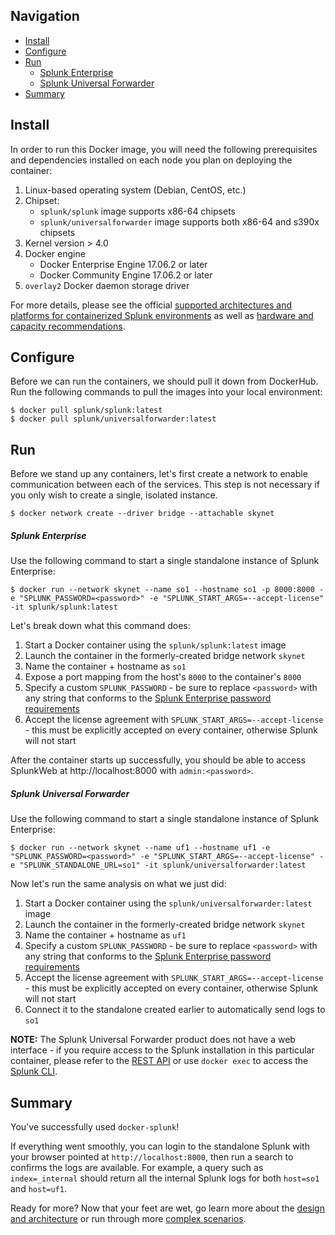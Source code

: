 ## Navigation

* [Install](#install)
* [Configure](#configure)
* [Run](#run)
    * [Splunk Enterprise](#splunk-enterprise)
    * [Splunk Universal Forwarder](#splunk-universal-forwarder)
* [Summary](#summary)

## Install
In order to run this Docker image, you will need the following prerequisites and dependencies installed on each node you plan on deploying the container:
1. Linux-based operating system (Debian, CentOS, etc.)
2. Chipset: 
    * `splunk/splunk` image supports x86-64 chipsets
    * `splunk/universalforwarder` image supports both x86-64 and s390x chipsets
3. Kernel version > 4.0
4. Docker engine
    * Docker Enterprise Engine 17.06.2 or later
    * Docker Community Engine 17.06.2 or later
5. `overlay2` Docker daemon storage driver

For more details, please see the official [supported architectures and platforms for containerized Splunk environments](https://docs.splunk.com/Documentation/Splunk/latest/Installation/Systemrequirements#Containerized_computing_platforms) as well as [hardware and capacity recommendations](https://docs.splunk.com/Documentation/Splunk/latest/Installation/Systemrequirements). 

## Configure
Before we can run the containers, we should pull it down from DockerHub. Run the following commands to pull the images into your local environment:
```
$ docker pull splunk/splunk:latest
$ docker pull splunk/universalforwarder:latest
```

## Run
Before we stand up any containers, let's first create a network to enable communication between each of the services. This step is not necessary if you only wish to create a single, isolated instance.
```
$ docker network create --driver bridge --attachable skynet
```

##### Splunk Enterprise
Use the following command to start a single standalone instance of Splunk Enterprise:
```
$ docker run --network skynet --name so1 --hostname so1 -p 8000:8000 -e "SPLUNK_PASSWORD=<password>" -e "SPLUNK_START_ARGS=--accept-license" -it splunk/splunk:latest
```

Let's break down what this command does:
1. Start a Docker container using the `splunk/splunk:latest` image
2. Launch the container in the formerly-created bridge network `skynet`
3. Name the container + hostname as `so1`
4. Expose a port mapping from the host's `8000` to the container's `8000`
5. Specify a custom `SPLUNK_PASSWORD` - be sure to replace `<password>` with any string that conforms to the [Splunk Enterprise password requirements](https://docs.splunk.com/Documentation/Splunk/latest/Security/Configurepasswordsinspecfile)
6. Accept the license agreement with `SPLUNK_START_ARGS=--accept-license` - this must be explicitly accepted on every container, otherwise Splunk will not start

After the container starts up successfully, you should be able to access SplunkWeb at http://localhost:8000 with `admin:<password>`.

##### Splunk Universal Forwarder
Use the following command to start a single standalone instance of Splunk Enterprise:
```
$ docker run --network skynet --name uf1 --hostname uf1 -e "SPLUNK_PASSWORD=<password>" -e "SPLUNK_START_ARGS=--accept-license" -e "SPLUNK_STANDALONE_URL=so1" -it splunk/universalforwarder:latest
```

Now let's run the same analysis on what we just did:
1. Start a Docker container using the `splunk/universalforwarder:latest` image
2. Launch the container in the formerly-created bridge network `skynet`
3. Name the container + hostname as `uf1`
4. Specify a custom `SPLUNK_PASSWORD` - be sure to replace `<password>` with any string that conforms to the [Splunk Enterprise password requirements](https://docs.splunk.com/Documentation/Splunk/latest/Security/Configurepasswordsinspecfile)
5. Accept the license agreement with `SPLUNK_START_ARGS=--accept-license` - this must be explicitly accepted on every container, otherwise Splunk will not start
6. Connect it to the standalone created earlier to automatically send logs to `so1`

**NOTE:** The Splunk Universal Forwarder product does not have a web interface - if you require access to the Splunk installation in this particular container, please refer to the [REST API](https://docs.splunk.com/Documentation/Splunk/latest/RESTREF/RESTprolog) or use `docker exec` to access the [Splunk CLI](https://docs.splunk.com/Documentation/Splunk/latest/Admin/CLIadmincommands).

## Summary
You've successfully used `docker-splunk`! 

If everything went smoothly, you can login to the standalone Splunk with your browser pointed at `http://localhost:8000`, then run a search to confirms the logs are available. For example, a query such as `index=_internal` should return all the internal Splunk logs for both `host=so1` and `host=uf1`.

Ready for more? Now that your feet are wet, go learn more about the [design and architecture](ARCHITECTURE.md) or run through more [complex scenarios](ADVANCED.md).
